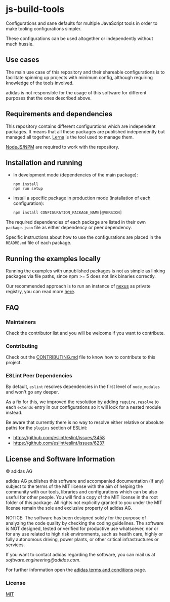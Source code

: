 ![[](https://travis-ci.com/adidas/js-build-tools)](https://api.travis-ci.com/adidas/js-build-tools.svg?branch=master)

# js-build-tools

Configurations and sane defaults for multiple JavaScript tools in order to make tooling configurations simpler.

These configurations can be used altogether or independently without much hussle.

## Use cases

The main use case of this repository and their shareable configurations is to facilitate spinning up projects with minimum config, although requiring knowledge of the tools involved.

adidas is not responsible for the usage of this software for different purposes that the ones described above.

## Requirements and dependencies

This repository contains different configurations which are independent packages. It means that all these packages are published independently but managed all together. [Lerna](https://lernajs.io/) is the tool used to manage them.

[NodeJS/NPM](https://nodejs.org/) are required to work with the repository.

## Installation and running

- In development mode (dependencies of the main package):
    ```
    npm install
    npm run setup
    ```
- Install a specific package in production mode (installation of each configuration):
    ```
    npm install CONFIGURATION_PACKAGE_NAME[@VERSION]
    ```

The required dependencies of each package are listed in their own `package.json` file as either dependency or peer dependency.

Specific instructions about how to use the configurations are placed in the `README.md` file of each package.

## Running the examples locally

Running the examples with unpublished packages is not as simple as linking packages via file paths, since npm >= 5 does not link binaries correctly.

Our recommended approach is to run an instance of [nexus](https://www.sonatype.com/download-oss-sonatype) as private registry, you can read more [here](https://github.com/adidas/js-build-tools/wiki/Running-examples).

## FAQ

### Maintainers

Check the contributor list and you will be welcome if you want to contribute.

### Contributing

Check out the [CONTRIBUTING.md](./.github/CONTRIBUTING.md) file to know how to contribute to this project.

### ESLint Peer Dependencies

By default, `eslint` resolves dependencies in the first level of `node_modules` and won't go any deeper.

As a fix for this, we improved the resolution by adding `require.resolve` to each `extends` entry in our configurations so it will look for a nested module instead.

Be aware that currently there is no way to resolve either relative or absolute paths for the `plugins` section of ESLint:

- https://github.com/eslint/eslint/issues/3458
- https://github.com/eslint/eslint/issues/6237

## License and Software Information

© adidas AG

adidas AG publishes this software and accompanied documentation (if any) subject to the terms of the MIT license with the aim of helping the community with our tools, libraries and configurations which can be also useful for other people. You will find a copy of the MIT license in the root folder of this package. All rights not explicitly granted to you under the MIT license remain the sole and exclusive property of adidas AG.

NOTICE: The software has been designed solely for the purpose of analyzing the code quality by checking the coding guidelines. The software is NOT designed, tested or verified for productive use whatsoever, nor or for any use related to high risk environments, such as health care, highly or fully autonomous driving, power plants, or other critical infrastructures or services.

If you want to contact adidas regarding the software, you can mail us at _software.engineering@adidas.com_.

For further information open the [adidas terms and conditions](https://github.com/adidas/adidas-contribution-guidelines/wiki/Terms-and-conditions) page.

### License

[MIT](LICENSE)
